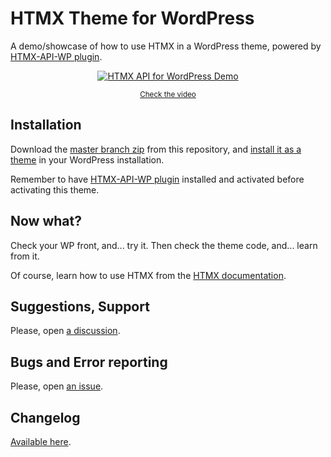 # HTMX Theme for WordPress

A demo/showcase of how to use HTMX in a WordPress theme, powered by [HTMX-API-WP plugin](https://github.com/TCattd/HTMX-API-WP).

<div align="center">

[![HTMX API for WordPress Demo](https://img.youtube.com/vi/6mrRA5QIcRw/0.jpg)](https://www.youtube.com/watch?v=6mrRA5QIcRw "HTMX API for WordPress Demo")

<small>

[Check the video](https://www.youtube.com/watch?v=6mrRA5QIcRw)

</small>

</div>

## Installation
Download the [master branch zip](https://github.com/TCattd/HTMX-WordPress-Theme/archive/refs/heads/master.zip) from this repository, and [install it as a theme](https://wordpress.org/documentation/article/appearance-themes-screen/#install-themes) in your WordPress installation.

Remember to have [HTMX-API-WP plugin](https://github.com/TCattd/HTMX-API-WP) installed and activated before activating this theme.

## Now what?
Check your WP front, and... try it. Then check the theme code, and... learn from it.

Of course, learn how to use HTMX from the [HTMX documentation](https://htmx.org).

## Suggestions, Support

Please, open [a discussion](https://github.com/TCattd/HTMX-WordPress-Theme/discussions).

## Bugs and Error reporting

Please, open [an issue](https://github.com/TCattd/HTMX-WordPress-Theme/issues).

## Changelog

[Available here](https://github.com/TCattd/HTMX-WordPress-Theme/blob/master/CHANGELOG.md).
